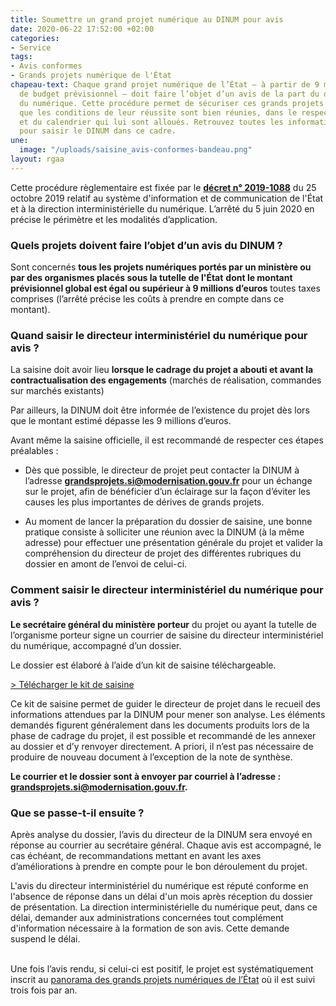 ```yaml
---
title: Soumettre un grand projet numérique au DINUM pour avis
date: 2020-06-22 17:52:00 +02:00
categories:
- Service
tags:
- Avis conformes
- Grands projets numérique de l'État
chapeau-text: Chaque grand projet numérique de l’État – à partir de 9 millions d’euros
  de budget prévisionnel – doit faire l’objet d’un avis de la part du directeur interministériel
  du numérique. Cette procédure permet de sécuriser ces grands projets et de s’assurer
  que les conditions de leur réussite sont bien réunies, dans le respect des moyens
  et du calendrier qui lui sont alloués. Retrouvez toutes les informations utiles
  pour saisir le DINUM dans ce cadre.
une:
  image: "/uploads/saisine_avis-conformes-bandeau.png"
layout: rgaa
---
```


Cette procédure règlementaire est fixée par le **[décret n° 2019-1088](https://www.legifrance.gouv.fr/affichTexte.do?cidTexte=JORFTEXT000039281619&dateTexte=20200612)** du 25 octobre 2019 relatif au système d'information et de communication de l'État et à la direction interministérielle du numérique. L’arrêté du 5 juin 2020 en précise le périmètre et les modalités d’application.

### Quels projets doivent faire l’objet d’un avis du DINUM ?

Sont concernés **tous les projets numériques portés par un ministère ou par des organismes placés sous la tutelle de l'État** **dont le montant prévisionnel global est égal ou supérieur à 9 millions d’euros** toutes taxes comprises (l’arrêté précise les coûts à prendre en compte dans ce montant).

### Quand saisir le directeur interministériel du numérique pour avis ?

La saisine doit avoir lieu **lorsque le cadrage du projet a abouti et avant la contractualisation des engagements** (marchés de réalisation, commandes sur marchés existants)

Par ailleurs, la DINUM doit être informée de l’existence du projet dès lors que le montant estimé dépasse les 9 millions d’euros.

Avant même la saisine officielle, il est recommandé de respecter ces étapes préalables :

* Dès que possible, le directeur de projet peut contacter la DINUM à l’adresse **[grandsprojets.si@modernisation.gouv.fr](mailto:grandsprojets.si@modernisation.gouv.fr)** pour un échange sur le projet, afin de bénéficier d’un éclairage sur la façon d’éviter les causes les plus importantes de dérives de grands projets.


* Au moment de lancer la préparation du dossier de saisine, une bonne pratique consiste à solliciter une réunion avec la DINUM (à la même adresse) pour effectuer une présentation générale du projet et valider la compréhension du directeur de projet des différentes rubriques du dossier en amont de l’envoi de celui-ci.

### Comment saisir le directeur interministériel du numérique pour avis ?

**Le secrétaire général du ministère porteur** du projet ou ayant la tutelle de l’organisme porteur signe un courrier de saisine du directeur interministériel du numérique, accompagné d’un dossier.

Le dossier est élaboré à l’aide d’un kit de saisine téléchargeable.

[> Télécharger le kit de saisine](/uploads/kit-de-saisine_avis_DINUM.zip)

Ce kit de saisine permet de guider le directeur de projet dans le recueil des informations attendues par la DINUM pour mener son analyse. Les éléments demandés figurent généralement dans les documents produits lors de la phase de cadrage du projet, il est possible et recommandé de les annexer au dossier et d’y renvoyer directement. A priori, il n’est pas nécessaire de produire de nouveau document à l’exception de la note de synthèse.

**Le courrier et le dossier sont à envoyer par courriel à l’adresse : [grandsprojets.si@modernisation.gouv.fr](mailto:grandsprojets.si@modernisation.gouv.fr).**

### Que se passe-t-il ensuite ?

Après analyse du dossier, l’avis du directeur de la DINUM sera envoyé en réponse au courrier au secrétaire général. Chaque avis est accompagné, le cas échéant, de recommandations mettant en avant les axes d’améliorations à prendre en compte pour le bon déroulement du projet.

L'avis du directeur interministériel du numérique est réputé conforme en l'absence de réponse dans un délai d'un mois après réception du dossier de présentation. La direction interministérielle du numérique peut, dans ce délai, demander aux administrations concernées tout complément d'information nécessaire à la formation de son avis. Cette demande suspend le délai.

\
 Une fois l’avis rendu, si celui-ci est positif, le projet est systématiquement inscrit au [panorama des grands projets numériques de l’État](https://www.numerique.gouv.fr/publications/panorama-grands-projets-si/) où il est suivi trois fois par an.